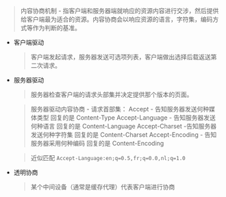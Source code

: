 > 内容协商机制 - 指客户端和服务器端就响应的资源内容进行交涉，然后提供给客户端最为适合的资源。内容协商会以响应资源的语言，字符集，编码方式等作为判断的基准。

- 客户端驱动

  > 客户端发起请求，服务器发送可选项列表，客户端做出选择后载返送第二次请求。

- 服务器驱动

  > 服务器检查客户端的请求头部集并决定提供那个版本的页面。

  > 服务器驱动内容协商 - 请求首部集：
  > Accept - 告知服务器发送何种媒体类型 回复的是 Content-Type
  > Accept-Language - 告知服务器发送何种语言 回复的是 Content-Language
  > Accept-Charset -告知服务器发送何种字符集 回复的是 Content-Charset
  > Accept-Encoding - 告知服务器采用何种编码 回复的是 Content-Encoding

  > 近似匹配
  > `Accept-Language:en;q=0.5,fr;q=0.0,nl;q=1.0`

- 透明协商
  > 某个中间设备（通常是缓存代理）代表客户端进行协商
